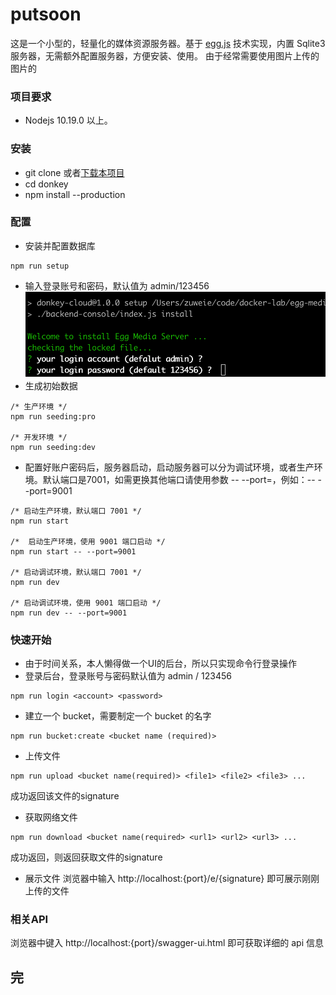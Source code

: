 # putsoon
这是一个小型的，轻量化的媒体资源服务器。基于 [egg.js](https://eggjs.org/) 技术实现，内置 Sqlite3 服务器，无需额外配置服务器，方便安装、使用。
由于经常需要使用图片上传的图片的

### 项目要求 
- Nodejs 10.19.0 以上。

### 安装
- git clone 或者[下载本项目](https://github.com/zuweie/putsoon/archive/master.zip)
- cd donkey
- npm install --production

### 配置
- 安装并配置数据库
```
npm run setup
```
- 输入登录账号和密码，默认值为 admin/123456
![setup account](https://github.com/zuweie/photobed/blob/master/Snip20200227_1.png?raw=true "setup account")
- 生成初始数据
```
/* 生产环境 */
npm run seeding:pro

/* 开发环境 */
npm run seeding:dev
```
- 配置好账户密码后，服务器启动，启动服务器可以分为调试环境，或者生产环境。默认端口是7001，如需更换其他端口请使用参数 -- --port=<port number>，例如：-- --port=9001
  
```
/* 启动生产环境，默认端口 7001 */
npm run start 

/*  启动生产环境，使用 9001 端口启动 */
npm run start -- --port=9001

/* 启动调试环境，默认端口 7001 */
npm run dev 

/* 启动调试环境，使用 9001 端口启动 */
npm run dev -- --port=9001
```

### 快速开始
- 由于时间关系，本人懒得做一个UI的后台，所以只实现命令行登录操作
- 登录后台，登录账号与密码默认值为 admin / 123456
```
npm run login <account> <password>
```
- 建立一个 bucket，需要制定一个 bucket 的名字
```
npm run bucket:create <bucket name (required)>
```
- 上传文件
```
npm run upload <bucket name(required)> <file1> <file2> <file3> ...
```
成功返回该文件的signature

- 获取网络文件
```
npm run download <bucket name(required> <url1> <url2> <url3> ...
```
成功返回，则返回获取文件的signature

- 展示文件
浏览器中输入 http://localhost:{port}/e/{signature} 即可展示刚刚上传的文件
  
 ### 相关API
 浏览器中键入 http://localhost:{port}/swagger-ui.html 即可获取详细的 api 信息
  
 ## 完
  
